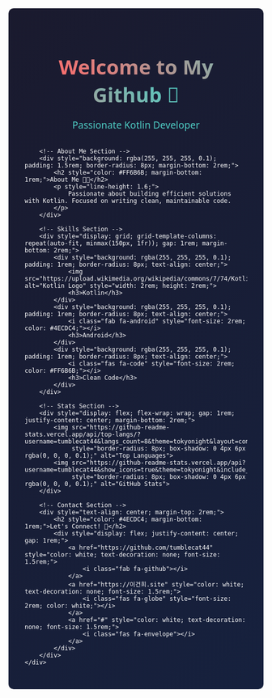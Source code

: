 <div style="background: linear-gradient(135deg, #1a1a2e 0%, #16213e 100%); color: white; padding: 2rem; border-radius: 10px; font-family: 'Segoe UI', Tahoma, Geneva, Verdana, sans-serif;">
        <!-- Header Section -->
        <div style="text-align: center; margin-bottom: 2rem;">
            <h1 style="font-size: 2.5rem; margin-bottom: 1rem;">
                <span style="background: linear-gradient(45deg, #FF6B6B, #4ECDC4); -webkit-background-clip: text; -webkit-text-fill-color: transparent;">
                    Welcome to My Github 🚀
                </span>
            </h1>
            <p style="font-size: 1.2rem; color: #4ECDC4;">Passionate Kotlin Developer</p>
        </div>

        <!-- About Me Section -->
        <div style="background: rgba(255, 255, 255, 0.1); padding: 1.5rem; border-radius: 8px; margin-bottom: 2rem;">
            <h2 style="color: #FF6B6B; margin-bottom: 1rem;">About Me 👨‍💻</h2>
            <p style="line-height: 1.6;">
                Passionate about building efficient solutions with Kotlin. Focused on writing clean, maintainable code.
            </p>
        </div>

        <!-- Skills Section -->
        <div style="display: grid; grid-template-columns: repeat(auto-fit, minmax(150px, 1fr)); gap: 1rem; margin-bottom: 2rem;">
            <div style="background: rgba(255, 255, 255, 0.1); padding: 1rem; border-radius: 8px; text-align: center;">
                <img src="https://upload.wikimedia.org/wikipedia/commons/7/74/Kotlin_Icon.png" alt="Kotlin Logo" style="width: 2rem; height: 2rem;">
                <h3>Kotlin</h3>
            </div>
            <div style="background: rgba(255, 255, 255, 0.1); padding: 1rem; border-radius: 8px; text-align: center;">
                <i class="fab fa-android" style="font-size: 2rem; color: #4ECDC4;"></i>
                <h3>Android</h3>
            </div>
            <div style="background: rgba(255, 255, 255, 0.1); padding: 1rem; border-radius: 8px; text-align: center;">
                <i class="fas fa-code" style="font-size: 2rem; color: #FF6B6B;"></i>
                <h3>Clean Code</h3>
            </div>
        </div>

        <!-- Stats Section -->
        <div style="display: flex; flex-wrap: wrap; gap: 1rem; justify-content: center; margin-bottom: 2rem;">
            <img src="https://github-readme-stats.vercel.app/api/top-langs/?username=tumblecat44&langs_count=8&theme=tokyonight&layout=compact" 
                 style="border-radius: 8px; box-shadow: 0 4px 6px rgba(0, 0, 0, 0.1);" alt="Top Languages">
            <img src="https://github-readme-stats.vercel.app/api?username=tumblecat44&show_icons=true&theme=tokyonight&include_all_commits=true&count_private=true" 
                 style="border-radius: 8px; box-shadow: 0 4px 6px rgba(0, 0, 0, 0.1);" alt="GitHub Stats">
        </div>

        <!-- Contact Section -->
        <div style="text-align: center; margin-top: 2rem;">
            <h2 style="color: #4ECDC4; margin-bottom: 1rem;">Let's Connect! 🤝</h2>
            <div style="display: flex; justify-content: center; gap: 1rem;">
                <a href="https://github.com/tumblecat44" style="color: white; text-decoration: none; font-size: 1.5rem;">
                    <i class="fab fa-github"></i>
                </a>
                <a href="https://이건희.site" style="color: white; text-decoration: none; font-size: 1.5rem;">
                    <i class="fas fa-globe" style="font-size: 2rem; color: white;"></i>
                </a>
                <a href="#" style="color: white; text-decoration: none; font-size: 1.5rem;">
                    <i class="fas fa-envelope"></i>
                </a>
            </div>
        </div>
    </div>
